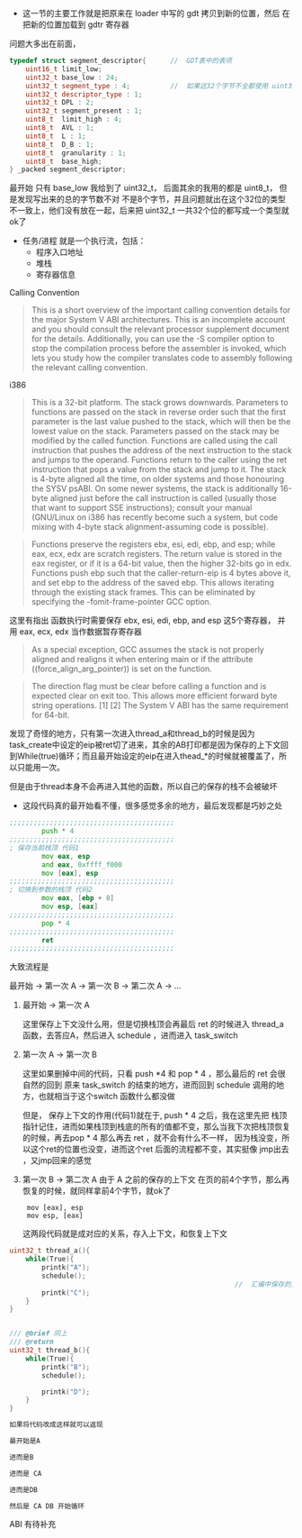 + 这一节的主要工作就是把原来在 loader 中写的 gdt 拷贝到新的位置，然后 在把新的位置加载到 gdtr 寄存器

问题大多出在前面，


```cpp
typedef struct segment_descriptor{      //  GDT表中的表项
    uint16_t limit_low;
    uint32_t base_low : 24;
    uint32_t segment_type : 4;          //  如果这32个字节不全都使用 uint32_t 会出问题
    uint32_t descriptor_type : 1;
    uint32_t DPL : 2;
    uint32_t segment_present : 1;
    uint8_t  limit_high : 4;
    uint8_t  AVL : 1;
    uint8_t  L : 1;
    uint8_t  D_B : 1;
    uint8_t  granularity : 1;
    uint8_t  base_high;
} _packed segment_descriptor;

```

最开始 只有 base_low 我给到了 uint32_t， 后面其余的我用的都是 uint8_t， 但是发现写出来的总的字节数不对 不是8个字节，并且问题就出在这个32位的类型不一致上，他们没有放在一起，后来把 uint32_t 一共32个位的都写成一个类型就ok了



+ 任务/进程 就是一个执行流，包括：
  + 程序入口地址
  + 堆栈
  + 寄存器信息


Calling Convention

> This is a short overview of the important calling convention details for the major System V ABI architectures. This is an incomplete account and you should consult the relevant processor supplement document for the details. Additionally, you can use the -S compiler option to stop the compilation process before the assembler is invoked, which lets you study how the compiler translates code to assembly following the relevant calling convention.

i386

> This is a 32-bit platform. The stack grows downwards. Parameters to functions are passed on the stack in reverse order such that the first parameter is the last value pushed to the stack, which will then be the lowest value on the stack. Parameters passed on the stack may be modified by the called function. Functions are called using the call instruction that pushes the address of the next instruction to the stack and jumps to the operand. Functions return to the caller using the ret instruction that pops a value from the stack and jump to it. The stack is 4-byte aligned all the time, on older systems and those honouring the SYSV psABI. On some newer systems, the stack is additionally 16-byte aligned just before the call instruction is called (usually those that want to support SSE instructions); consult your manual (GNU/Linux on i386 has recently become such a system, but code mixing with 4-byte stack alignment-assuming code is possible).

> Functions preserve the registers ebx, esi, edi, ebp, and esp; while eax, ecx, edx are scratch registers. The return value is stored in the eax register, or if it is a 64-bit value, then the higher 32-bits go in edx. Functions push ebp such that the caller-return-eip is 4 bytes above it, and set ebp to the address of the saved ebp. This allows iterating through the existing stack frames. This can be eliminated by specifying the -fomit-frame-pointer GCC option.

这里有指出 函数执行时需要保存 ebx, esi, edi, ebp, and esp 这5个寄存器， 并用 eax, ecx, edx 当作数据暂存寄存器

> As a special exception, GCC assumes the stack is not properly aligned and realigns it when entering main or if the attribute ((force_align_arg_pointer)) is set on the function.

> The direction flag must be clear before calling a function and is expected clear on exit too. This allows more efficient forward byte string operations. [1] [2] The System V ABI has the same requirement for 64-bit.




发现了奇怪的地方，只有第一次进入thread_a和thread_b的时候是因为task_create中设定的eip被ret切了进来，其余的AB打印都是因为保存的上下文回到While(true)循环；而且最开始设定的eip在进入thead_*的时候就被覆盖了，所以只能用一次。

但是由于thread本身不会再进入其他的函数，所以自己的保存的栈不会被破坏

+ 这段代码真的最开始看不懂，很多感觉多余的地方，最后发现都是巧妙之处


```asm
;;;;;;;;;;;;;;;;;;;;;;;;;;;;;;;;;;;;;;;;;
        push * 4
;;;;;;;;;;;;;;;;;;;;;;;;;;;;;;;;;;;;;;;;;
; 保存当前栈顶 代码1
        mov eax, esp
        and eax, 0xffff_f000    
        mov [eax], esp          
;;;;;;;;;;;;;;;;;;;;;;;;;;;;;;;;;;;;;;;;;
; 切换到参数的栈顶 代码2
        mov eax, [ebp + 8]      
        mov esp, [eax]          
;;;;;;;;;;;;;;;;;;;;;;;;;;;;;;;;;;;;;;;;;
        pop * 4
;;;;;;;;;;;;;;;;;;;;;;;;;;;;;;;;;;;;;;;;;        
        ret
;;;;;;;;;;;;;;;;;;;;;;;;;;;;;;;;;;;;;;;;;
```
        
                              
大致流程是 

最开始 -> 第一次 A -> 第一次 B -> 第二次 A -> ...


1. 最开始 -> 第一次 A

    这里保存上下文没什么用，但是切换栈顶会再最后 ret 的时候进入 thread_a 函数，去答应A，然后进入 schedule ，进而进入 task_switch


2. 第一次 A -> 第一次 B

    这里如果删掉中间的代码，只看 push *4 和 pop * 4 ，那么最后的 ret 会很自然的回到 原来 task_switch 的结束的地方，进而回到
    schedule 调用的地方，也就相当于这个switch 函数什么都没做
    
    但是， 保存上下文的作用(代码1)就在于, push * 4 之后，我在这里先把 栈顶指针记住，进而如果栈顶到栈底的所有的值都不变，那么当我下次把栈顶恢复的时候，再去pop * 4
    那么再去 ret ，就不会有什么不一样， 因为栈没变，所以这个ret的位置也没变，进而这个ret 后面的流程都不变，其实挺像 jmp出去 ，又jmp回来的感觉

3. 第一次 B -> 第二次 A
    由于 A 之前的保存的上下文 在页的前4个字节，那么再恢复的时候，就同样拿前4个字节，就ok了

        mov [eax], esp  
        mov esp, [eax]  

    这两段代码就是成对应的关系，存入上下文，和恢复上下文


``` cpp
uint32_t thread_a(){
    while(True){
        printk("A");
        schedule();
                                                        //  汇编中保存的上下文，1 执行完之后 回到 2 
        printk("C");
    }
}


/// @brief 同上
/// @return 
uint32_t thread_b(){
    while(True){
        printk("B");
        schedule();

        printk("D");
    }
}

如果将代码改成这样就可以返现

最开始是A

进而是B

进而是 CA

进而是DB

然后是 CA DB 开始循环

```

  
ABI 有待补充